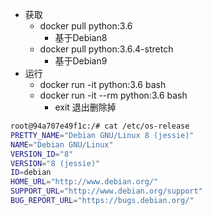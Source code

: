 - 获取
    - docker pull python:3.6
        - 基于Debian8
    - docker pull python:3.6.4-stretch
        - 基于Debian9
- 运行
    - docker run -it python:3.6 bash
    - docker run -it --rm python:3.6 bash
        - exit 退出删除掉
```bash
root@94a707e49f1c:/# cat /etc/os-release
PRETTY_NAME="Debian GNU/Linux 8 (jessie)"
NAME="Debian GNU/Linux"
VERSION_ID="8"
VERSION="8 (jessie)"
ID=debian
HOME_URL="http://www.debian.org/"
SUPPORT_URL="http://www.debian.org/support"
BUG_REPORT_URL="https://bugs.debian.org/"
```